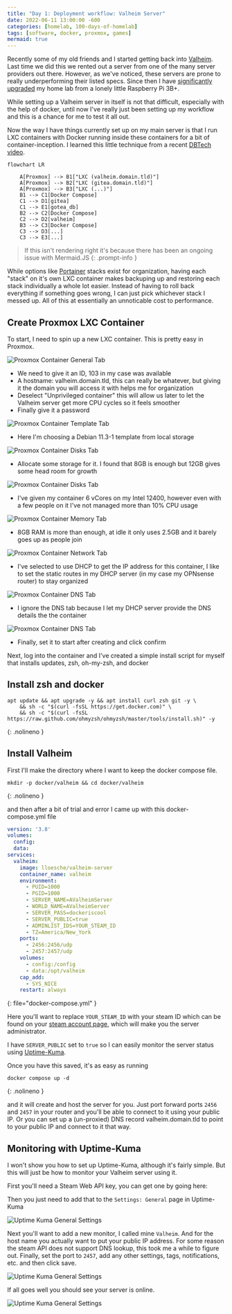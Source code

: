 ```yaml
---
title: "Day 1: Deployment workflow: Valheim Server"
date: 2022-06-11 13:00:00 -600
categories: [homelab, 100-days-of-homelab]
tags: [software, docker, proxmox, games]
mermaid: true
---
```


Recently some of my old friends and I started getting back into [Valheim](https://store.steampowered.com/app/892970/Valheim/). Last time we did this we rented out a server from one of the many server providers out there. However, as we've noticed, these servers are prone to really underperforming their listed specs. Since then I have 
[significantly upgraded](https://lder.dev/about/#servers) 
my home lab from a lonely little Raspberry Pi 3B+.

While setting up a Valheim server in itself is not that difficult, especially with the help of docker, until now I've really just been setting up my workflow and this is a chance for me to test it all out.

Now the way I have things currently set up on my main server is that I run LXC containers with Docker running inside these containers for a bit of container-inception. I learned this little technique from a recent [DBTech video](https://www.youtube.com/watch?v=ksvoWpyWHUY).

```mermaid
flowchart LR

    A[Proxmox] --> B1["LXC (valheim.domain.tld)"]
    A[Proxmox] --> B2["LXC (gitea.domain.tld)"]
    A[Proxmox] --> B3["LXC (...)"]
    B1 --> C1[Docker Compose]
    C1 --> D1[gitea]
    C1 --> E1[gotea_db]
    B2 --> C2[Docker Compose]
    C2 --> D2[valheim]
    B3 --> C3[Docker Compose]
    C3 --> D3[...]
    C3 --> E3[...]
```

> If this isn't rendering right it's because there has been an ongoing issue with Mermaid.JS
{: .prompt-info }

While options like [Portainer](https://www.portainer.io/) stacks exist for organization, having each "stack" on it's own LXC container makes backuping up and restoring each stack individually a whole lot easier. Instead of having to roll back everything if something goes wrong, I can just pick whichever stack I messed up. All of this at essentially an unnoticable cost to performance.

## Create Proxmox LXC Container

To start, I need to spin up a new LXC container. This is pretty easy in Proxmox.

![Proxmox Container General Tab](/assets/img/posts/2022-100-days-of-homelab/day1/proxmox-create-ct-general.png)
* We need to give it an ID, 103 in my case was available
* A hostname: valheim.domain.tld, this can really be whatever, but giving it the domain you will access it with helps me for organization
* Deselect "Unprivileged container" this will allow us later to let the Valheim server get more CPU cycles so it feels smoother
* Finally give it a password

![Proxmox Container Template Tab](/assets/img/posts/2022-100-days-of-homelab/day1/proxmox-create-ct-template.png)
* Here I'm choosing a Debian 11.3-1 template from local storage

![Proxmox Container Disks Tab](/assets/img/posts/2022-100-days-of-homelab/day1/proxmox-create-ct-disks.png)
* Allocate some storage for it. I found that 8GB is enough but 12GB gives some head room for growth

![Proxmox Container Disks Tab](/assets/img/posts/2022-100-days-of-homelab/day1/proxmox-create-ct-cpu.png)
* I've given my container 6 vCores on my Intel 12400, however even with a few people on it I've not managed more than 10% CPU usage

![Proxmox Container Memory Tab](/assets/img/posts/2022-100-days-of-homelab/day1/proxmox-create-ct-memory.png)
* 8GB RAM is more than enough, at idle it only uses 2.5GB and it barely goes up as people join

![Proxmox Container Network Tab](/assets/img/posts/2022-100-days-of-homelab/day1/proxmox-create-ct-network.png)
* I've selected to use DHCP to get the IP address for this container, I like to set the static routes in my DHCP server (in my case my OPNsense router) to stay organized

![Proxmox Container DNS Tab](/assets/img/posts/2022-100-days-of-homelab/day1/proxmox-create-ct-dns.png)
* I ignore the DNS tab because I let my DHCP server provide the DNS details the the container

![Proxmox Container DNS Tab](/assets/img/posts/2022-100-days-of-homelab/day1/proxmox-create-ct-confirm.png)
* Finally, set it to start after creating and click confirm

Next, log into the container and I've created a simple install script for myself that installs updates, zsh, oh-my-zsh, and docker

## Install zsh and docker

```shell
apt update && apt upgrade -y && apt install curl zsh git -y \ 
    && sh -c "$(curl -fsSL https://get.docker.com)" \ 
    && sh -c "$(curl -fsSL https://raw.github.com/ohmyzsh/ohmyzsh/master/tools/install.sh)" -y
```
{: .nolineno }

## Install Valheim

First I'll make the directory where I want to keep the docker compose file.

```shell
mkdir -p docker/valheim && cd docker/valheim
```
{: .nolineno }

and then after a bit of trial and error I came up with this docker-compose.yml file

```yml
version: '3.8'
volumes:
  config:
  data:
services:
  valheim:
    image: lloesche/valheim-server
    container_name: valheim
    environment:
      - PUID=1000
      - PGID=1000
      - SERVER_NAME=AValheimServer
      - WORLD_NAME=AValheimServer
      - SERVER_PASS=dockeriscool
      - SERVER_PUBLIC=true
      - ADMINLIST_IDS=YOUR_STEAM_ID
      - TZ=America/New_York
    ports:
      - 2456:2456/udp
      - 2457:2457/udp
    volumes:
      - config:/config
      - data:/opt/valheim
    cap_add:
      - SYS_NICE
    restart: always
```
{: file="docker-compose.yml" }

Here you'll want to replace `YOUR_STEAM_ID` with your steam ID which can be found on your [steam account page](https://store.steampowered.com/account/), which will make you the server administrator.

I have `SERVER_PUBLIC` set to `true` so I can easily monitor the server status using [Uptime-Kuma](https://github.com/louislam/uptime-kuma).

Once you have this saved, it's as easy as running

```shell
docker compose up -d
```
{: .nolineno }

and it will create and host the server for you. Just port forward ports `2456` and `2457` in your router and you'll be able to connect to it using your public IP. Or you can set up a (un-proxied) DNS record valheim.domain.tld to point to your public IP and connect to it that way.

## Monitoring with Uptime-Kuma

I won't show you how to set up Uptime-Kuma, although it's fairly simple. But this will just be how to monitor your Valheim server using it.

First you'll need a Steam Web API key, you can get one by going here: 

Then you just need to add that to the `Settings: General` page in Uptime-Kuma

![Uptime Kuma General Settings](/assets/img/posts/2022-100-days-of-homelab/day1/uptime-kuma-steam-key.png)

Next you'll want to add a new monitor, I called mine `Valheim`. And for the host name you actually want to put your public IP address. For some reason the steam API does not support DNS lookup, this took me a while to figure out. Finally, set the port to `2457`, add any other settings, tags, notifications, etc. and then click save.

![Uptime Kuma General Settings](/assets/img/posts/2022-100-days-of-homelab/day1/uptime-kuma-monitor.png)

If all goes well you should see your server is online.

![Uptime Kuma General Settings](/assets/img/posts/2022-100-days-of-homelab/day1/uptime-kuma-status.png)